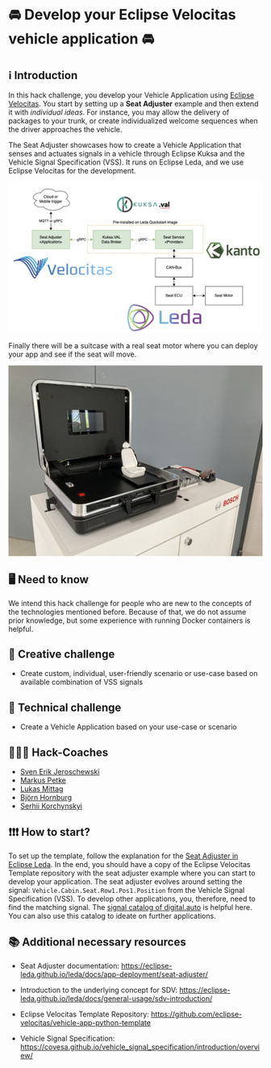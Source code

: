 # 🚘 Develop your Eclipse Velocitas vehicle application 🚘

## ℹ️ Introduction

In this hack challenge, you develop your Vehicle Application using [Eclipse Velocitas](https://eclipse.dev/velocitas/). You start by setting up a __Seat Adjuster__ example and then extend it with _individual ideas_. For instance, you may allow the delivery of packages to your trunk, or create individualized welcome sequences when the driver approaches the vehicle.

The Seat Adjuster showcases how to create a Vehicle Application that senses and actuates signals in a vehicle through Eclipse Kuksa and the Vehicle Signal Specification (VSS). It runs on Eclipse Leda, and we use Eclipse Velocitas for the development.

![Seat Adjuster Architecture](./images/seatAdjusterArchitecture.png)

Finally there will be a suitcase with a real seat motor where you can deploy your app and see if the seat will move.

![Suitcase](images/seatSuitcase.png)

## 🖥️ Need to know

We intend this hack challenge for people who are new to the concepts of the technologies mentioned before. Because of that, we do not assume prior knowledge, but some experience with running Docker containers is helpful.

## 🍦 Creative challenge
- Create custom, individual, user-friendly scenario or use-case based on available combination of VSS signals

## 🍨 Technical challenge
- Create a Vehicle Application based on your use-case or scenario

## 🧑‍🤝‍🧑 Hack-Coaches

- [Sven Erik Jeroschewski](https://github.com/eriksven)
- [Markus Petke](https://github.com/MP91)
- [Lukas Mittag](https://github.com/lukasmittag)
- [Björn Hornburg](https://github.com/BjoernAtBosch)
- [Serhii Korchynskyi](https://github.com/kse3hi)

## ❗❗❗ How to start? 

To set up the template, follow the explanation for the [Seat Adjuster in Eclipse Leda](https://eclipse-leda.github.io/leda/docs/app-deployment/seat-adjuster/). In the end, you should have a copy of the Eclipse Velocitas Template repository with the seat adjuster example where you can start to develop your application.
The seat adjuster evolves around setting the signal: `Vehicle.Cabin.Seat.Row1.Pos1.Position` from the Vehicle Signal Specification (VSS). To develop other applications, you, therefore, need to find the matching signal. The [signal catalog of digital.auto](https://digitalauto.netlify.app/model/STLWzk1WyqVVLbfymb4f/cvi/list) is  helpful here. You can also use this catalog to ideate on further applications.

## 📚 Additional necessary resources

- Seat Adjuster documentation: https://eclipse-leda.github.io/leda/docs/app-deployment/seat-adjuster/

- Introduction to the underlying concept for SDV: https://eclipse-leda.github.io/leda/docs/general-usage/sdv-introduction/

- Eclipse Velocitas Template Repository: https://github.com/eclipse-velocitas/vehicle-app-python-template

- Vehicle Signal Specification: https://covesa.github.io/vehicle_signal_specification/introduction/overview/
